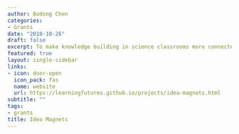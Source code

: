 ```yaml
---
author: Bodong Chen
categories:
- Grants
date: "2018-10-26"
draft: false
excerpt: To make knowledge building in science classrooms more connected with public discourse and open science through web annotation.
featured: true
layout: single-sidebar
links:
- icon: door-open
  icon_pack: fas
  name: website
  url: https://learningfutures.github.io/projects/idea-magnets.html
subtitle: ""
tags:
- grants
title: Idea Magnets
---
```


